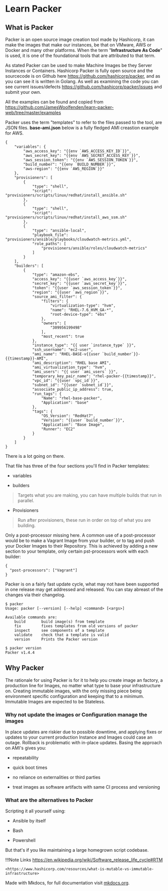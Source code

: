 # Learn Packer

## What is Packer

Packer is an open source image creation tool made by Hashicorp, it can make the images that make our instances, be that on VMware, AWS or Docker and many other platforms.
When the term "**Infrastructure As Code**" is used, it is one of the foundational tools that are
attributed to that term.

As stated Packer can be used to make Machine Images be they Server Instances or Containers.
Hashicorp Packer is fully open source and the sourcecode is on Github here
<https://github.com/hashicorp/packer>, and as you can see it is written in
Golang. As well as examining the code you can see current issues/defects
<https://github.com/hashicorp/packer/issues> and submit your own.

All the examples can be found and copied from <https://github.com/JamesWoolfenden/learn-packer-web/tree/master/examples>

Packer uses the term "templates" to refer to the files passed to the tool, are
JSON files. **base-ami.json** below is a fully fledged AMI creastion example for AWS.

```packer
{
    "variables": {
        "aws_access_key": "{{env `AWS_ACCESS_KEY_ID`}}",
        "aws_secret_key": "{{env `AWS_SECRET_ACCESS_KEY`}}",
        "aws_session_token": "{{env `AWS_SESSION_TOKEN`}}",
        "build_number": "{{env `BUILD_NUMBER`}}",
        "aws-region": "{{env `AWS_REGION`}}"
    },
    "provisioners": [
        {
            "type": "shell",
            "script": "provisioners/scripts/linux/redhat/install_ansible.sh"
        },
        {
            "type": "shell",
            "script": "provisioners/scripts/linux/redhat/install_aws_ssm.sh"
        },
        {
            "type": "ansible-local",
            "playbook_file": "provisioners/ansible/playbooks/cloudwatch-metrics.yml",
            "role_paths": [
                "provisioners/ansible/roles/cloudwatch-metrics"
            ]
        }
    ],
    "builders": [
        {
            "type": "amazon-ebs",
            "access_key": "{{user `aws_access_key`}}",
            "secret_key": "{{user `aws_secret_key`}}",
            "token": "{{user `aws_session_token`}}",
            "region": "{{user `aws_region`}}",
            "source_ami_filter": {
                "filters": {
                    "virtualization-type": "hvm",
                    "name": "RHEL-7.6_HVM_GA-*",
                    "root-device-type": "ebs"
                },
                "owners": [
                    "309956199498"
                ],
                "most_recent": true
            },
            "instance_type": "{{ user `instance_type` }}",
            "ssh_username": "ec2-user",
            "ami_name": "RHEL-BASE-v{{user `build_number`}}-{{timestamp}}-AMI",
            "ami_description": "RHEL base AMI",
            "ami_virtualization_type": "hvm",
            "ami_users": "{{ user `ami_users` }}",
            "temporary_key_pair_name": "rhel-packer-{{timestamp}}",
            "vpc_id": "{{user `vpc_id`}}",
            "subnet_id": "{{user `subnet_id`}}",
            "associate_public_ip_address": true,
            "run_tags": {
                "Name": "rhel-base-packer",
                "Application": "base"
            },
            "tags": {
                "OS_Version": "RedHat7",
                "Version": "{{user `build_number`}}",
                "Application": "Base Image",
                "Runner": "EC2"
            }
        }
    ]
}
```

There is a lot going on there.

That file has three of the four sections you'll find in Packer templates:

- variables

- builders

> Targets what you are making, you can have multiple builds that run in
> parallel.

- Provisioners

> Run after provisioners, these run in order on top of what you are building.

Only a post-processor missing here. A common use of a post-processor would be to
make a Vagrant Image from your builder, or to tag and push your Docker Images to
their Repository. This is achieved by adding a new section to your template,
only certain pst-processors work with each builder:

```packer
{
  "post-processors": ["Vagrant"]
}
```

Packer is on a fairly fast update cycle, what may not have been supported in one
release may get addressed and released. You can stay abreast of the changes via
their changelog.

```packer
$ packer
Usage: packer [--version] [--help] <command> [<args>]

Available commands are:
    build       build image(s) from template
    fix         fixes templates from old versions of packer
    inspect     see components of a template
    validate    check that a template is valid
    version     Prints the Packer version

$ packer version
Packer v1.4.4
```

## Why Packer

The rationale for using Packer is for it to help you create image an factory, a
production line for Images, no matter what type to base your infrastructure on.
Creating immutable images, with the only missing piece being environment
specific configuration and keeping that to a minimum. Immutable Images are
expected to be Stateless.

### Why not update the images or Configuration manage the images

In place updates are riskier due to possible downtime, and applying fixes or
updates to your current production Instance and Images could case an outage.
Rollback is problematic with in-place updates. Basing the approach on AMI's gives
you:

- repeatability

- quick boot times

- no reliance on externalities or third parties

- treat images as software artifacts with same CI process and versioning

### What are the alternatives to Packer

Scripting it all yourself using:

- Ansible by itself

- Bash

- Powershell

But that's if you like maintaining a large homegrown script codebase.

!!!Note Links
    <https://en.wikipedia.org/wiki/Software_release_life_cycle#RTM>
    
    <https://www.hashicorp.com/resources/what-is-mutable-vs-immutable-infrastructure>

Made with Mkdocs, for full documentation visit [mkdocs.org](https://mkdocs.org).

